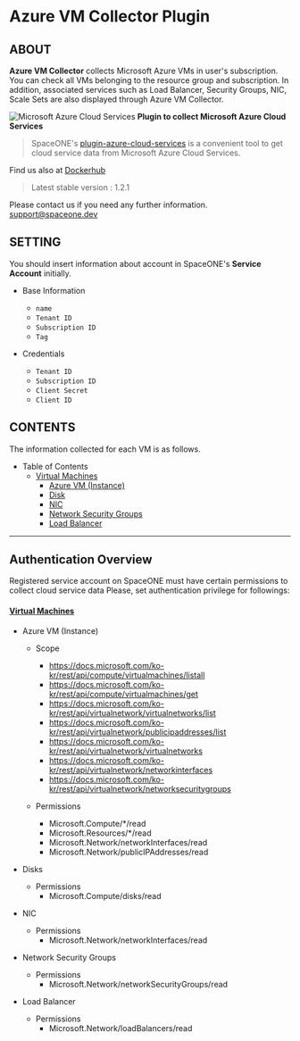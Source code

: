 # Azure VM Collector Plugin

## ABOUT
**Azure VM Collector** collects Microsoft Azure VMs in user's subscription. You can check all VMs belonging to the resource group and subscription. In addition, associated services such as Load Balancer, Security Groups, NIC, Scale Sets are also displayed through Azure VM Collector.

![Microsoft Azure Cloud Services](https://spaceone-custom-assets.s3.ap-northeast-2.amazonaws.com/console-assets/icons/azure-cloud-services.svg)
**Plugin to collect Microsoft Azure Cloud Services**

> SpaceONE's [plugin-azure-cloud-services](https://github.com/spaceone-dev/plugin-azure-vm) is a convenient tool to 
get cloud service data from Microsoft Azure Cloud Services. 

Find us also at [Dockerhub](https://hub.docker.com/r/spaceone/azure-vm)
> Latest stable version : 1.2.1

Please contact us if you need any further information. 
<support@spaceone.dev>


## SETTING
You should insert information about account in SpaceONE's **Service Account** initially.
* Base Information
	* `name`
	* `Tenant ID`
	* `Subscription ID`
	* `Tag`

* Credentials
	* `Tenant ID`
	* `Subscription ID`
	* `Client Secret`
	* `Client ID`


## CONTENTS
The information collected for each VM is as follows.

* Table of Contents
    * [Virtual Machines](#Azure_VM_(Instance))
        * [Azure VM (Instance)](#azure_vm_instance)
        * [Disk](#disks)
        * [NIC](#NIC)
        * [Network Security Groups](#network_security_groups)
        * [Load Balancer](#load_balancer)

---

## Authentication Overview
Registered service account on SpaceONE must have certain permissions to collect cloud service data 
Please, set authentication privilege for followings:
 

#### [Virtual Machines](https://docs.microsoft.com/ko-kr/rest/api/compute/virtualmachines/list)

- Azure VM (Instance)
    - Scope
        - https://docs.microsoft.com/ko-kr/rest/api/compute/virtualmachines/listall
        - https://docs.microsoft.com/ko-kr/rest/api/compute/virtualmachines/get
        - https://docs.microsoft.com/ko-kr/rest/api/virtualnetwork/virtualnetworks/list
        - https://docs.microsoft.com/ko-kr/rest/api/virtualnetwork/publicipaddresses/list
        - https://docs.microsoft.com/ko-kr/rest/api/virtualnetwork/virtualnetworks
        - https://docs.microsoft.com/ko-kr/rest/api/virtualnetwork/networkinterfaces
        - https://docs.microsoft.com/ko-kr/rest/api/virtualnetwork/networksecuritygroups
		
    - Permissions
        - Microsoft.Compute/*/read
        - Microsoft.Resources/*/read
        - Microsoft.Network/networkInterfaces/read	
        - Microsoft.Network/publicIPAddresses/read	

- Disks
    - Permissions
        - Microsoft.Compute/disks/read	
        
- NIC
    - Permissions
        - Microsoft.Network/networkInterfaces/read	
     
- Network Security Groups
    - Permissions
        - Microsoft.Network/networkSecurityGroups/read	
    
- Load Balancer
    - Permissions
        - Microsoft.Network/loadBalancers/read


